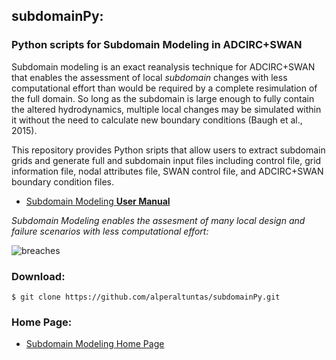 ## subdomainPy: 
### Python scripts for Subdomain Modeling in ADCIRC+SWAN

Subdomain modeling is an exact reanalysis technique for ADCIRC+SWAN that enables the assessment of local *subdomain* changes with less computational effort than would be required by a complete resimulation of the full domain. So long as the subdomain is large enough to fully contain the altered hydrodynamics, multiple local changes may be simulated within it without the need to calculate new boundary conditions (Baugh et al., 2015).

This repository provides Python sripts that allow users to extract subdomain grids and generate full and subdomain input files including control file, grid information file, nodal attributes file, SWAN control file, and ADCIRC+SWAN boundary condition files.

- [Subdomain Modeling **User Manual**](https://github.com/alperaltuntas/subdomainPy/blob/master/doc/userManual.pdf)

*Subdomain Modeling enables the assesment of many local design and failure scenarios with less computational effort:*

![breaches](https://github.com/alperaltuntas/subdomainPy/blob/master/doc/breaches.png)

### Download:
    $ git clone https://github.com/alperaltuntas/subdomainPy.git

### Home Page:
- [Subdomain Modeling Home Page](http://www4.ncsu.edu/~jwb/subdomain/)

